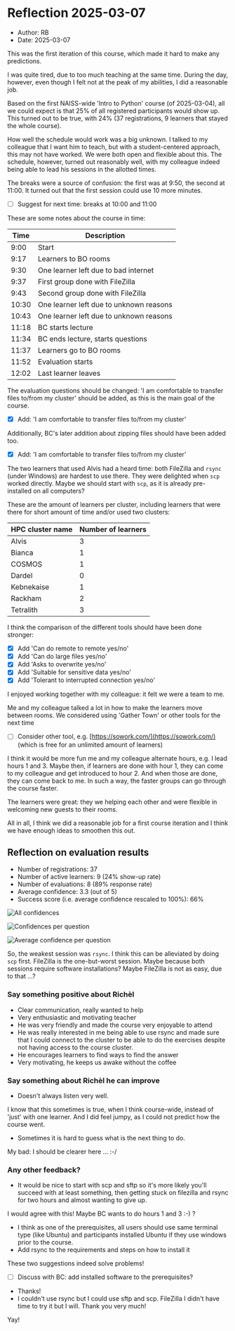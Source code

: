 # Reflection 2025-03-07

- Author: RB
- Date: 2025-03-07

This was the first iteration of this course, which made it hard
to make any predictions.

I was quite tired, due to too much teaching at the same time.
During the day, however, even though I felt not at the peak
of my abilities, I did a reasonable job.

Based on the first NAISS-wide 'Intro to
Python' course (of 2025-03-04), all we could expect is that
25% of all registered participants would show up.
This turned out to be true, with 24% (37 registrations, 9 learners
that stayed the whole course).

How well the schedule would work was a big unknown. I talked to
my colleague that I want him to teach, but with a student-centered approach,
this may not have worked. We were both open and flexible about this.
The schedule, however, turned out reasonably well, with my colleague
indeed being able to lead his sessions in the allotted times.

The breaks were a source of confusion: the first was at 9:50, the second
at 11:00. It turned out that the first session could use 10 more minutes.

- [ ] Suggest for next time: breaks at 10:00 and 11:00

These are some notes about the course in time:

Time |Description
-----|---------------------------------------
9:00 |Start
9:17 |Learners to BO rooms
9:30 |One learner left due to bad internet
9:37 |First group done with FileZilla
9:43 |Second group done with FileZilla
10:30|One learner left due to unknown reasons
10:43|One learner left due to unknown reasons
11:18|BC starts lecture
11:34|BC ends lecture, starts questions
11:37|Learners go to BO rooms
11:52|Evaluation starts
12:02|Last learner leaves

The evaluation questions should be changed:
'I am comfortable to transfer files to/from my cluster' should be
added, as this is the main goal of the course.

- [x] Add: 'I am comfortable to transfer files to/from my cluster'

Additionally, BC's later addition about zipping files should have
been added too.

- [x] Add: 'I am comfortable to transfer files to/from my cluster'

The two learners that used Alvis had a heard time: both
FileZilla and `rsync` (under Windows) are hardest to use there.
They were delighted when `scp` worked directly.
Maybe we should start with `scp`, as it is already pre-installed
on all computers?

These are the amount of learners per cluster,
including learners that were there for short amount of time
and/or used two clusters:

HPC cluster name|Number of learners
----------------|------------------
Alvis           |3
Bianca          |1
COSMOS          |1
Dardel          |0
Kebnekaise      |1
Rackham         |2
Tetralith       |3

I think the comparison of the different tools should have been done
stronger:

- [x] Add 'Can do remote to remote yes/no'
- [x] Add 'Can do large files yes/no'
- [x] Add 'Asks to overwrite yes/no'
- [x] Add 'Suitable for sensitive data yes/no'
- [x] Add 'Tolerant to interrupted connection yes/no'

I enjoyed working together with my colleague: it felt we were a team to me.

Me and my colleague talked a lot in how to make the learners move between
rooms. We considered using 'Gather Town' or other tools for the next time

- [ ] Consider other tool, e.g. [https://sowork.com/](https://sowork.com/)
  (which is free for an unlimited amount of learners)

I think it would be more fun me and my colleague alternate hours,
e.g. I lead hours 1 and 3. Maybe then, if learners are done with hour 1,
they can come to my colleague and get introduced to hour 2. And when
those are done, they can come back to me. In such a way, the faster
groups can go through the course faster.

The learners were great: they we helping each other and were
flexible in welcoming new guests to their rooms.

All in all, I think we did a reasonable job for a first course iteration
and I think we have enough ideas to smoothen this out.

## Reflection on evaluation results

- Number of registrations: 37
- Number of active learners: 9 (24% show-up rate)
- Number of evaluations: 8 (89% response rate)
- Average confidence: 3.3 (out of 5)
- Success score (i.e. average confidence rescaled to 100%): 66%

![All confidences](../../evaluations/20250307/all_confidences.png)

![Confidences per question](../../evaluations/20250307/confidences_per_question.png)

![Average confidence per question](../../evaluations/20250307/average_confidences_per_question.png)

So, the weakest session was `rsync`. I think this can be alleviated by doing
`scp` first. FileZilla is the one-but-worst session. Maybe
because both sessions require software installations?
Maybe FileZilla is not as easy, due to that ...?

### Say something positive about Richèl

- Clear communication, really wanted to help
- Very enthusiastic and motivating teacher
- He was very friendly and made the course very enjoyable to attend
- He was really interested in me being able to use rsync and made sure
  that I could connect to the cluster to be able to do the exercises
  despite not having access to the course cluster.
- He encourages learners to find ways to find the answer
- Very motivating, he keeps us awake without the coffee

### Say something about Richèl he can improve

- Doesn't always listen very well.

I know that this sometimes is true, when I think course-wide, instead
of 'just' with one learner. And I did feel jumpy, as I could not
predict how the course went.

- Sometimes it is hard to guess what is the next thing to do.

My bad: I should be clearer here ... :-/

### Any other feedback?

- It would be nice to start with scp and sftp so it's more likely you'll
  succeed with at least something, then getting stuck on filezilla
  and rsync for two hours and almost wanting to give up.

I would agree with this! Maybe BC wants to do hours 1 and 3 :-) ?

- I think as one of the prerequisites,
  all users should use same terminal type (like Ubuntu) and participants
  installed Ubuntu if they use windows prior to the course.
- Add rsync to the requirements and steps on how to install it

These two suggestions indeed solve problems!

- [ ] Discuss with BC: add installed software to the prerequisites?

- Thanks!
- I couldn't use rsync but I could use sftp and scp. FileZilla I didn't have
  time to try it but I will. Thank you very much!

Yay!

